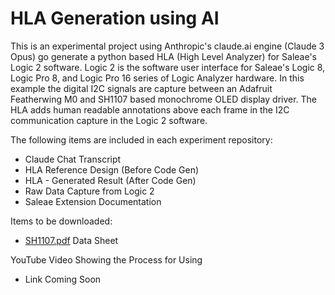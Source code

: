 # HLA Generation using AI
This is an experimental project using Anthropic's claude.ai engine (Claude 3 Opus) go generate a python based HLA (High Level Analyzer) for Saleae's Logic 2 software. Logic 2 is the software user interface for Saleae's Logic 8, Logic Pro 8, and Logic Pro 16 series of Logic Analyzer hardware.  In this example the digital I2C signals are capture between an Adafruit Featherwing M0 and SH1107 based monochrome OLED display driver. The HLA adds human readable annotations above each frame in the I2C communication capture in the Logic 2 software.


The following items are included in each experiment repository:
- Claude Chat Transcript
- HLA Reference Design (Before Code Gen)
- HLA - Generated Result (After Code Gen)
- Raw Data Capture from Logic 2
- Saleae Extension Documentation

Items to be downloaded:
- [SH1107.pdf](https://www.displayfuture.com/Display/datasheet/controller/SH1107.pdf) Data Sheet


YouTube Video Showing the Process for Using
- Link Coming Soon 

